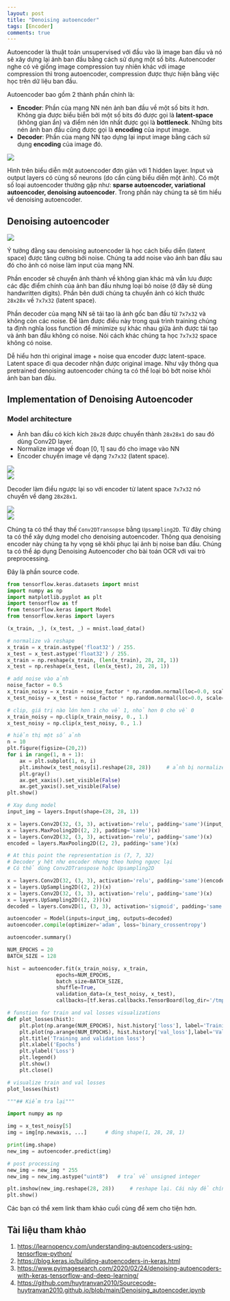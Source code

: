 ```yaml
---
layout: post
title: "Denoising autoencoder"
tags: [Encoder]
comments: true
---
```


Autoencoder là thuật toán unsupervised với đầu vào là image ban đầu và nó sẽ xây dựng lại ảnh ban đầu bằng cách sử dụng một số bits. Autoencoder nghe có vẻ giống image compression tuy nhiên khác với image compression thì trong autoencoder, compression được thực hiện bằng việc học trên dữ liệu ban đầu. 

Autoencoder bao gồm 2 thành phần chính là:
- **Encoder**: Phần của mạng NN nén ảnh ban đầu về một số bits ít hơn. Không gia được biểu biễn bởi một số bits đó được gọi là **latent-space** (không gian ẩn) và điểm nén lớn nhất được gọi là **bottleneck**. Những bits nén ảnh ban đầu cũng được gọi là **encoding** của input image.
- **Decoder**: Phần của mạng NN tạo dựng lại input image bằng cách sử dụng **encoding** của image đó.

<img src="https://learnopencv.com/wp-content/uploads/2017/11/AutoEncoder.png">

Hình trên biểu diễn một autoencoder đơn giản với 1 hidden layer. Input và output layers có cùng số neurons (do cần cùng biểu diễn một ảnh). Có một số loại autoencoder thường gặp như: **sparse autoencoder, variational autoencoder, denoising autoencoder**. Trong phần này chúng ta sẽ tìm hiểu về denoising autoencoder.

## Denoising autoencoder
<img src="https://learnopencv.com/wp-content/uploads/2017/11/denoising-example.png" style="display:block; margin-left:auto; margin-right:auto">

Ý tưởng đằng sau denoising autoencoder là học cách biểu diễn (latent space) được tăng cường bởi noise. Chúng ta add noise vào ảnh ban đầu sau đó cho ảnh có noise làm input của mạng NN. 

Phần encoder sẽ chuyển ảnh thành về không gian khác mà vẫn lưu được các đặc điểm chính của ảnh ban đầu nhưng loại bỏ noise (ở đây sẽ dùng handwritten digits). Phần bên dưới chúng ta chuyển ảnh có kích thước `28x28x` về `7x7x32` (latent space).

Phần decoder của mạng NN sẽ tái tạo là ảnh gốc ban đầu từ `7x7x32` và không còn các noise. Để làm được điều này trong quá trình training chúng ta định nghĩa loss function để minimize sự khác nhau giữa ảnh được tái tạo và ảnh ban đầu không có noise. Nói cách khác chúng ta học `7x7x32` space không có noise. 

Dễ hiểu hơn thì original image + noise qua encoder được latent-space. Latent space đi qua decoder nhận được original image. Như vậy thông qua pretrained denoising autoencoder chúng ta có thể loại bỏ bớt noise khỏi ảnh ban ban đầu.

## Implementation of Denoising Autoencoder
### Model architecture
- Ảnh ban đầu có kích kích `28x28` được chuyển thành `28x28x1` do sau đó dùng Conv2D layer. 
- Normalize image về đoạn [0, 1] sau đó cho image vào NN
- Encoder chuyển image về dạng `7x7x32` (latent space).

<img src="https://learnopencv.com/wp-content/uploads/2017/11/encoder-block-noise-2.png" style="display:block; margin-left:auto; margin-right:auto">

<img src="https://learnopencv.com/wp-content/uploads/2017/11/encoder-diagram.png" style="display:block; margin-left:auto; margin-right:auto">

Decoder làm điều ngược lại so với encoder từ latent space `7x7x32` nó chuyển về dạng `28x28x1`.

<img src="https://learnopencv.com/wp-content/uploads/2017/11/decoder-noise-diagram-3.png" style="display:block; margin-left:auto; margin-right:auto">

<img src="https://learnopencv.com/wp-content/uploads/2017/11/decoder-block.png" style="display:block; margin-left:auto; margin-right:auto">

Chúng ta có thể thay thế `Conv2DTransopse` bằng `Upsampling2D`.
Từ đây chúng ta có thể xây dựng model cho denoising autoencoder. Thông qua denoising encoder này chúng ta hy vọng sẽ khôi phục lại ảnh bị noise ban đầu. Chúng ta có thể áp dụng Denoising Autoencoder cho bài toán OCR với vai trò preprocessing. 

Đây là phần source code. 
```python
from tensorflow.keras.datasets import mnist
import numpy as np
import matplotlib.pyplot as plt
import tensorflow as tf
from tensorflow.keras import Model
from tensorflow.keras import layers

(x_train, _), (x_test, _) = mnist.load_data()

# normalize và reshape
x_train = x_train.astype('float32') / 255.
x_test = x_test.astype('float32') / 255.
x_train = np.reshape(x_train, (len(x_train), 28, 28, 1))
x_test = np.reshape(x_test, (len(x_test), 28, 28, 1))

# add noise vào ảnh
noise_factor = 0.5
x_train_noisy = x_train + noise_factor * np.random.normal(loc=0.0, scale=1.0, size=x_train.shape)   # size đúng với x_train để kớp
x_test_noisy = x_test + noise_factor * np.random.normal(loc=0.0, scale=1.0, size=x_test.shape) 

# clip, giá trị nào lớn hơn 1 cho về 1, nhỏ hơn 0 cho về 0
x_train_noisy = np.clip(x_train_noisy, 0., 1.)
x_test_noisy = np.clip(x_test_noisy, 0., 1.)

# hiển thị một số ảnh
n = 10
plt.figure(figsize=(20,2))
for i in range(1, n + 1):
    ax = plt.subplot(1, n, i)
    plt.imshow(x_test_noisy[i].reshape(28, 28))     # ảnh bị normalize về [0, 1] mà vẫn hiển thị nhỉ
    plt.gray()
    ax.get_xaxis().set_visible(False)
    ax.get_yaxis().set_visible(False)
plt.show()

# Xay dung model
input_img = layers.Input(shape=(28, 28, 1))

x = layers.Conv2D(32, (3, 3), activation='relu', padding='same')(input_img)
x = layers.MaxPooling2D((2, 2), padding='same')(x)
x = layers.Conv2D(32, (3, 3), activation='relu', padding='same')(x)
encoded = layers.MaxPooling2D((2, 2), padding='same')(x)

# At this point the representation is (7, 7, 32)
# Decoder y hệt như encoder nhưng theo hướng ngược lại
# Có thể dùng Conv2DTranspose hoặc Upsampling2D

x = layers.Conv2D(32, (3, 3), activation='relu', padding='same')(encoded)
x = layers.UpSampling2D((2, 2))(x)
x = layers.Conv2D(32, (3, 3), activation='relu', padding='same')(x)
x = layers.UpSampling2D((2, 2))(x)
decoded = layers.Conv2D(1, (3, 3), activation='sigmoid', padding='same')(x)

autoencoder = Model(inputs=input_img, outputs=decoded)
autoencoder.compile(optimizer='adam', loss='binary_crossentropy')

autoencoder.summary()

NUM_EPOCHS = 20
BATCH_SIZE = 128

hist = autoencoder.fit(x_train_noisy, x_train,
                epochs=NUM_EPOCHS,
                batch_size=BATCH_SIZE,
                shuffle=True,
                validation_data=(x_test_noisy, x_test),
                callbacks=[tf.keras.callbacks.TensorBoard(log_dir='/tmp/tb', histogram_freq=0, write_graph=False)])

# funstion for train and val losses visualizations
def plot_losses(hist):
    plt.plot(np.arange(NUM_EPOCHS), hist.history['loss'], label='Training loss')
    plt.plot(np.arange(NUM_EPOCHS), hist.history['val_loss'],label='Validation loss')
    plt.title('Training and validation loss')
    plt.xlabel('Epochs')
    plt.ylabel('Loss')
    plt.legend()
    plt.show()
    plt.close()

# visualize train and val losses
plot_losses(hist)

"""## Kiểm tra lại"""

import numpy as np

img = x_test_noisy[5]
img = img[np.newaxis, ...]      # đúng shape(1, 28, 28, 1)

print(img.shape)
new_img = autoencoder.predict(img)

# post processing
new_img = new_img * 255
new_img = new_img.astype("uint8")   # trả về unsigned integer

plt.imshow(new_img.reshape(28, 28))     # reshape lại. Cái này để chính xác nên dùng tf.squeeze để dropout các axis cho chính xác
plt.show()
```

Các bạn có thể xem link tham khảo cuối cùng để xem cho tiện hơn.

## Tài liệu tham khảo
1. https://learnopencv.com/understanding-autoencoders-using-tensorflow-python/
2. https://blog.keras.io/building-autoencoders-in-keras.html
3. https://www.pyimagesearch.com/2020/02/24/denoising-autoencoders-with-keras-tensorflow-and-deep-learning/
4. https://github.com/huytranvan2010/Sourcecode-huytranvan2010.github.io/blob/main/Denoising_autoencoder.ipynb 